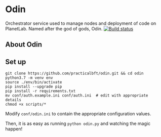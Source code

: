 # Odin
Orchestrator service used to manage nodes and deployment of code on PlanetLab. Named after the god of gods, Odin.
[![Build status](https://travis-ci.org/practicalbft/odin.svg?branch=master)](https://travis-ci.org/travis-ci/travis-web)


## About Odin
## Set up
```
git clone https://github.com/practicalbft/odin.git && cd odin
python3.7 -m venv env
source ./env/bin/activate
pip install --upgrade pip
pip install -r requirements.txt
mv conf/auth.example.ini conf/auth.ini  # edit with appropriate details
chmod +x scripts/*
```

Modify `conf/odin.ini` to contain the appropriate configuration values.

Then, it is as easy as running `python odin.py` and watching the magic happen!
